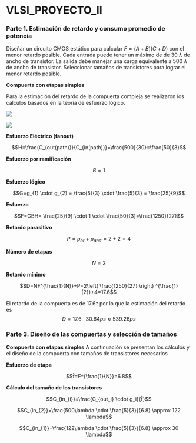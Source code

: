 # VLSI_PROYECTO_II

### Parte 1. Estimación de retardo y consumo promedio de potencia

Diseñar un circuito CMOS estático para calcular $F=(A+B)(C+D)$ con el menor retardo posible. Cada entrada puede tener un máximo de de 30 $\lambda$ de ancho de transistor. La salida debe manejar una carga equivalente a 500 $\lambda$ de ancho de transistor. Seleccionar tamaños de transistores para lograr el menor retardo posible.

**Compuerta con etapas simples**

Para la estimación del retardo de la compuerta compleja se realizaron los cálculos basados en la teoría de esfuerzo lógico.

![](https://documents.lucid.app/documents/8c1695a0-176d-422f-902b-6a6f997d5b2a/pages/0_0?a=338&x=-155&y=297&w=671&h=407&store=1&accept=image%2F*&auth=LCA%20c26308a973d661005aee367592440b6e8e908195442417bd66aa59fe30746d94-ts%3D1729217234)

![](https://documents.lucid.app/documents/8c1695a0-176d-422f-902b-6a6f997d5b2a/pages/0_0?a=1226&x=-1268&y=-1736&w=2816&h=1936&store=1&accept=image%2F*&auth=LCA%20fd7c8bc5b3338e2c62952785b699b3fcbca14326aa45422c073bd2b423e2dcea-ts%3D1729217234)

**Esfuerzo Eléctrico (fanout)**

$$H=\frac{C_{out(path)}}{C_{in(path)}}=\frac{500}{30}=\frac{50}{3}$$

**Esfuerzo por ramificación**

$$B=1$$

**Esfuerzo lógico**

$$G=g_{1} \cdot g_{2} = \frac{5}{3} \cdot \frac{5}{3} = \frac{25}{9}$$

**Esfuerzo**

$$F=GBH= \frac{25}{9} \cdot 1 \cdot \frac{50}{3}=\frac{1250}{27}$$

**Retardo parasitivo**

$$P=p_{or}+p_{and}=2+2=4$$

**Número de etapas**

$$N=2$$

**Retardo mínimo**

$$D=NF^{\frac{1}{N}}+P=2\left(  \frac{1250}{27} \right) ^{\frac{1}{2}}+4=17.6$$

El retardo de la compuerta es de 17.6$\tau$ por lo que la estimación del retardo es
$$D=17.6 \cdot 30.64ps \approx 539.26ps$$

### Parte 3. Diseño de las compuertas y selección de tamaños

**Compuerta con etapas simples**
A continuación se presentan los cálculos y el diseño de la compuerta con tamaños de transistores necesarios

**Esfuerzo de etapa**

$$f̂=F^{\frac{1}{N}}=6.8$$

 **Cálculo del tamaño de los transistores**
 
 $$C_{in_{i}}=\frac{C_{out_i}  \cdot g_i}{f̂}$$
 
  $$C_{in_{2}}=\frac{500\lambda  \cdot \frac{5}{3}}{6.8} \approx 122 \lambda$$

$$C_{in_{1}}=\frac{122\lambda  \cdot \frac{5}{3}}{6.8} \approx 30 \lambda$$
